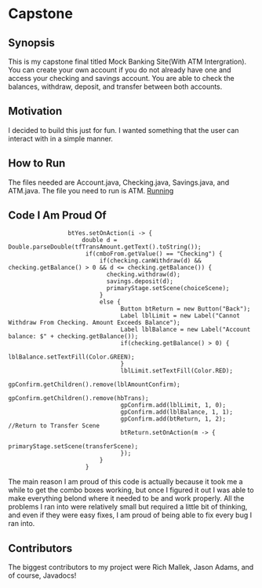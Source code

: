 # Capstone
## Synopsis
This is my capstone final titled Mock Banking Site(With ATM Intergration). You can create your own account if you do not already have one and access your checking and savings account. You are able to check the balances, withdraw, deposit, and transfer between both accounts.
## Motivation
I decided to build this just for fun. I wanted something that the user can interact with in a simple manner.
## How to Run
The files needed are Account.java, Checking.java, Savings.java, and ATM.java. The file you need to run is ATM.
[Running](Running.png)
## Code I Am Proud Of 
```
	    		 btYes.setOnAction(i -> {
	    			 double d = Double.parseDouble(tfTransAmount.getText().toString());
	    			  if(cmboFrom.getValue() == "Checking") {
	    				  if(checking.canWithdraw(d) && checking.getBalance() > 0 && d <= checking.getBalance()) {
	    					checking.withdraw(d);
	  	  			  		savings.deposit(d);
	  	  			  		primaryStage.setScene(choiceScene);
	    				  }
	    				  else {
	    						Button btReturn = new Button("Back");
	    			  			Label lblLimit = new Label("Cannot Withdraw From Checking. Amount Exceeds Balance");
	    			  			Label lblBalance = new Label("Account balance: $" + checking.getBalance());
	    			  			if(checking.getBalance() > 0) {
	    			  				lblBalance.setTextFill(Color.GREEN);
	    			  			}
	    			  			lblLimit.setTextFill(Color.RED);
	    			  			gpConfirm.getChildren().remove(lblAmountConfirm);
	    			  			gpConfirm.getChildren().remove(hbTrans);
	    			  			gpConfirm.add(lblLimit, 1, 0);
	    			  			gpConfirm.add(lblBalance, 1, 1);
	    			  			gpConfirm.add(btReturn, 1, 2);	    			  			
//Return to Transfer Scene 			  				
	    			  			btReturn.setOnAction(m -> {	
	    			  				primaryStage.setScene(transferScene);
	    			  			});	    					  
	    				  }
	    			  }
```
The main reason I am proud of this code is actually because it took me a while to get the combo boxes working, but once I figured it out I was able to make everything belond where it needed to be and work properly. All the problems I ran into were relatively small but required a little bit of thinking, and even if they were easy fixes, I am proud of being able to fix every bug I ran into.
## Contributors
The biggest contributors to my project were Rich Mallek, Jason Adams, and of course, Javadocs!
